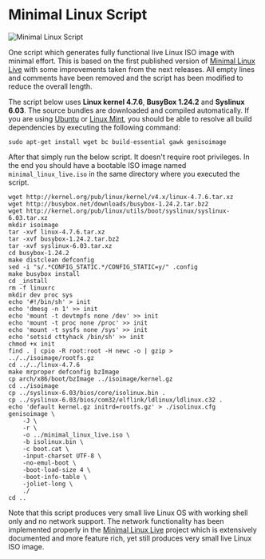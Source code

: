 # Minimal Linux Script

![Minimal Linux Script](http://minimal.idzona.com/mls/minimal_linux_script.png)

One script which generates fully functional live Linux ISO image with minimal effort. This is based on the first published version of [Minimal Linux Live](http://github.com/ivandavidov/minimal) with some improvements taken from the next releases. All empty lines and comments have been removed and the script has been modified to reduce the overall length.

The script below uses **Linux kernel 4.7.6**, **BusyBox 1.24.2** and **Syslinux 6.03**. The source bundles are downloaded and compiled automatically. If you are using [Ubuntu](http://ubuntu.com) or [Linux Mint](http://linuxmint.com), you should be able to resolve all build dependencies by executing the following command:

    sudo apt-get install wget bc build-essential gawk genisoimage

After that simply run the below script. It doesn't require root privileges. In the end you should have a bootable ISO image named `minimal_linux_live.iso` in the same directory where you executed the script.

    wget http://kernel.org/pub/linux/kernel/v4.x/linux-4.7.6.tar.xz
    wget http://busybox.net/downloads/busybox-1.24.2.tar.bz2
    wget http://kernel.org/pub/linux/utils/boot/syslinux/syslinux-6.03.tar.xz
    mkdir isoimage
    tar -xvf linux-4.7.6.tar.xz
    tar -xvf busybox-1.24.2.tar.bz2
    tar -xvf syslinux-6.03.tar.xz
    cd busybox-1.24.2
    make distclean defconfig
    sed -i "s/.*CONFIG_STATIC.*/CONFIG_STATIC=y/" .config
    make busybox install
    cd _install
    rm -f linuxrc
    mkdir dev proc sys
    echo '#!/bin/sh' > init
    echo 'dmesg -n 1' >> init
    echo 'mount -t devtmpfs none /dev' >> init
    echo 'mount -t proc none /proc' >> init
    echo 'mount -t sysfs none /sys' >> init
    echo 'setsid cttyhack /bin/sh' >> init
    chmod +x init
    find . | cpio -R root:root -H newc -o | gzip > ../../isoimage/rootfs.gz
    cd ../../linux-4.7.6
    make mrproper defconfig bzImage
    cp arch/x86/boot/bzImage ../isoimage/kernel.gz
    cd ../isoimage
    cp ../syslinux-6.03/bios/core/isolinux.bin .
    cp ../syslinux-6.03/bios/com32/elflink/ldlinux/ldlinux.c32 .
    echo 'default kernel.gz initrd=rootfs.gz' > ./isolinux.cfg
    genisoimage \
        -J \
        -r \
        -o ../minimal_linux_live.iso \
        -b isolinux.bin \
        -c boot.cat \
        -input-charset UTF-8 \
        -no-emul-boot \
        -boot-load-size 4 \
        -boot-info-table \
        -joliet-long \
        ./
    cd ..

Note that this script produces very small live Linux OS with working shell only and no network support. The network functionality has been implemented properly in the [Minimal Linux Live](http://github.com/ivandavidov/minimal) project which is extensively documented and more feature rich, yet still produces very small live Linux ISO image.
